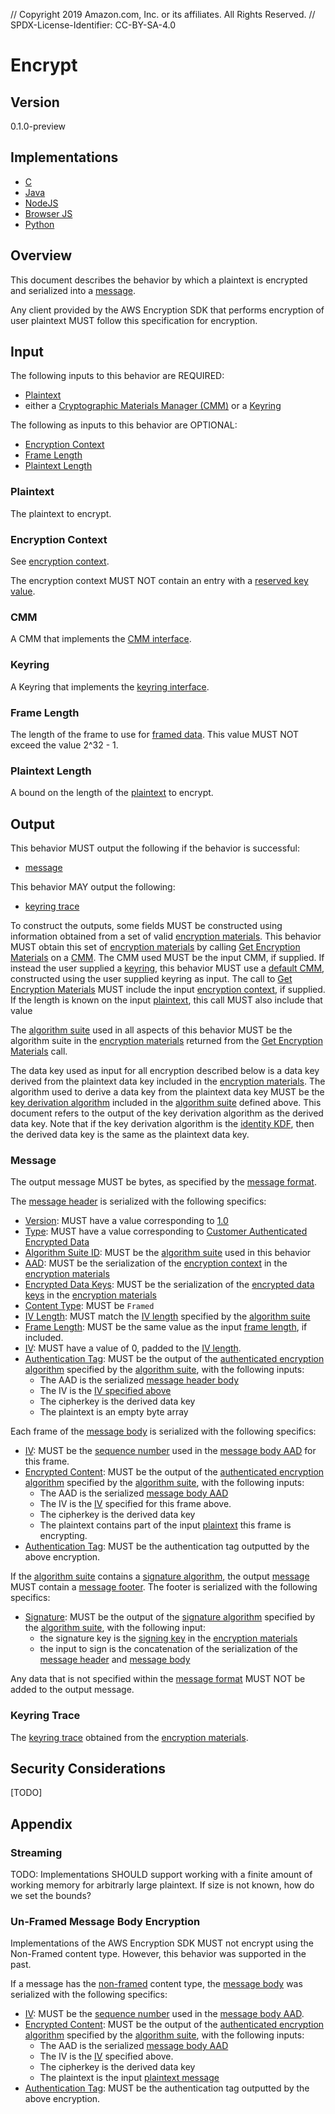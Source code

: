 // Copyright 2019 Amazon.com, Inc. or its affiliates. All Rights Reserved. // SPDX-License-Identifier: CC-BY-SA-4.0

# Encrypt

## Version

0.1.0-preview

## Implementations

- [C](https://github.com/aws/aws-encryption-sdk-c/blob/master/source/session_encrypt.c)
- [Java](https://github.com/aws/aws-encryption-sdk-java/blob/master/src/main/java/com/amazonaws/encryptionsdk/internal/EncryptionHandler.java)
- [NodeJS](https://github.com/awslabs/aws-encryption-sdk-javascript/blob/master/modules/encrypt-node/src/encrypt.ts)
- [Browser JS](https://github.com/awslabs/aws-encryption-sdk-javascript/blob/master/modules/encrypt-browser/src/encrypt.ts)
- [Python](https://github.com/aws/aws-encryption-sdk-python/blob/master/src/aws_encryption_sdk/streaming_client.py)

## Overview

This document describes the behavior by which a plaintext is encrypted and serialized into a [message](#message.md).

Any client provided by the AWS Encryption SDK that performs encryption of user plaintext MUST follow
this specification for encryption.

## Input

The following inputs to this behavior are REQUIRED:

- [Plaintext](#plaintext)
- either a [Cryptographic Materials Manager (CMM)](cmm-interface.md) or a [Keyring](#keyring-interface.md)

The following as inputs to this behavior are OPTIONAL:

- [Encryption Context](#encryption-context)
- [Frame Length](#frame-length)
- [Plaintext Length](#plaintext-length)

### Plaintext

The plaintext to encrypt.

### Encryption Context

See [encryption context](#structures.md#encryption-context).

The encryption context MUST NOT contain an entry with a [reserved key value](#data-structutes.md#encryption-context).

### CMM

A CMM that implements the [CMM interface](#cmm-interface.md).

### Keyring

A Keyring that implements the [keyring interface](#keyring-interface.md).

### Frame Length

The length of the frame to use for [framed data](#message-body.md).
This value MUST NOT exceed the value 2^32 - 1.

### Plaintext Length

A bound on the length of the [plaintext](#plaintext) to encrypt.

## Output

This behavior MUST output the following if the behavior is successful:

- [message](#message.md)

This behavior MAY output the following:

- [keyring trace](#structures.md#keyring-trace)

To construct the outputs, some fields MUST be constructed using information obtained
from a set of valid [encryption materials](#structures.md#encryption-materials).
This behavior MUST obtain this set of [encryption materials](#structures.md#encryption-materials)
by calling [Get Encryption Materials](#cmm-interface.md#get-encryption-materials) on a [CMM](#cmm-interface.md).
The CMM used MUST be the input CMM, if supplied.
If instead the user supplied a [keyring](#keyring-interface.md), this behavior MUST use a [default CMM](#default-cmm.md),
constructed using the user supplied keyring as input.
The call to [Get Encryption Materials](#cmm-interface.md#get-encryption-materials) MUST include the
input [encryption context](#encryption-context), if supplied.
If the length is known on the input [plaintext](#plaintext), this call MUST also include that value

The [algorithm suite](#algorithm-suites.md) used in all aspects of this behavior MUST be the algorithm suite in the
[encryption materials](#encryption-materials.md) returned from the [Get Encryption Materials](#cmm-interface#get-encryption-materials) call.

The data key used as input for all encryption described below is a data key derived from the plaintext data key
included in the [encryption materials](#data-strucutres.md#encryption-materials).
The algorithm used to derive a data key from the plaintext data key MUST be
the [key derivation algorithm](#algorithm-suites.md#key-derivation-algorithm) included in the
[algorithm suite](#algorithm-suites.md) defined above.
This document refers to the output of the key derivation algorithm as the derived data key.
Note that if the key derivation algorithm is the [identity KDF](#algorithm-suites.md#identity-kdf),
then the derived data key is the same as the plaintext data key.

### Message

The output message MUST be bytes, as specified by the [message format](#message.md).

The [message header](#message-header.md) is serialized with the following specifics:

- [Version](#message-header.md#version): MUST have a value corresponding to [1.0](#message-header.md#supported-versions)
- [Type](#message-header.md#type): MUST have a value corresponding to [Customer Authenticated Encrypted Data](#message.md#supported-types)
- [Algorithm Suite ID](#message-header.md#algorithm-suite-id): MUST be the [algorithm suite](#algorithm-suites.md)
  used in this behavior
- [AAD](#message-header.md#aad): MUST be the serialization of the [encryption context](#structures.md#encryption-context)
  in the [encryption materials](#structures.md#encryption-materials)
- [Encrypted Data Keys](#message-header.md#encrypted-data-key): MUST be the serialization of the
  [encrypted data keys](#structures.md#encrypted-data-keys) in the [encryption materials](#structures.md#encryption-materials)
- [Content Type](#message-header.md#content-type): MUST be `Framed`
- [IV Length](#message-header.md#iv-length): MUST match the [IV length](#algorithm-suites.md#iv-length)
  specified by the [algorithm suite](#algorithm-suites.md)
- [Frame Length](#message-header.md#frame-length): MUST be the same value as the input [frame length](#frame-length),
  if included.
- [IV](#message-header.md#iv): MUST have a value of 0, padded to the [IV length](#message-header.md#iv-length).
- [Authentication Tag](#message-header.md#authentication-tag): MUST be the output of the
  [authenticated encryption algorithm](#algorithm-suites.md#encryption-algorithm)
  specified by the [algorithm suite](#algorithm-suites.md), with the following inputs:
  - The AAD is the serialized [message header body](#message-header.md#header-body)
  - The IV is the [IV specified above](#message-header.md#iv)
  - The cipherkey is the derived data key
  - The plaintext is an empty byte array

Each frame of the [message body](#message-body.md) is serialized with the following specifics:

- [IV](#message-body.md#iv): MUST be the [sequence number](#message-body-aad.md#sequence-number)
  used in the [message body AAD](#message-body-aad.md) for this frame.
- [Encrypted Content](#message-body.md#encrypted-content): MUST be the output of the [authenticated encryption algorithm](#algorithm-suites.md#encryption-algorithm)
  specified by the [algorithm suite](#algorithm-suites.md), with the following inputs:
  - The AAD is the serialized [message body AAD](#message-body-aad.md)
  - The IV is the [IV](#message-body.md#iv) specified for this frame above.
  - The cipherkey is the derived data key
  - The plaintext contains part of the input [plaintext](#plaintext) this frame is encrypting.
- [Authentication Tag](#message-body.md#authentication-tag): MUST be the authentication tag outputted by the above encryption.

If the [algorithm suite](#algorithm-suites.md) contains a [signature algorithm](#algorithm-suites.md#signature-algorithm),
the output [message](#message.md) MUST contain a [message footer](#message-footer.md).
The footer is serialized with the following specifics:

- [Signature](#message-footer.md#signature): MUST be the output of the [signature algorithm](#algorithm-suites.md#signature-algorithm)
  specified by the [algorithm suite](#algorithm-suites.md), with the following input:
  - the signature key is the [signing key](#structures.md#signing-key) in the [encryption materials](#structures.md#encryption-materials)
  - the input to sign is the concatenation of the serialization of the [message header](#message-header) and [message body](#message-body)

Any data that is not specified within the [message format](#message.md) MUST NOT be added to the output message.

### Keyring Trace

The [keyring trace](#structures.md#keyring-trace) obtained from the [encryption materials](#data-structure.md#encryption-materials).

## Security Considerations

[TODO]

## Appendix

### Streaming

TODO: Implementations SHOULD support working with a finite amount of working memory for arbitrarly large plaintext.
If size is not known, how do we set the bounds?

### Un-Framed Message Body Encryption

Implementations of the AWS Encryption SDK MUST not encrypt using the Non-Framed content type.
However, this behavior was supported in the past.

If a message has the [non-framed](#message-body.md#non-framed-data) content type,
the [message body](#message-body.md) was serialized with the following specifics:

- [IV](#message-body.md#iv):  MUST be the [sequence number](#message-body-aad.md#sequence-number)
  used in the [message body AAD](#message-body-aad.md).
- [Encrypted Content](#message-body.md#encrypted-content): MUST be the output of the [authenticated encryption algorithm](#algorithm-suites.md#encryption-algorithm)
  specified by the [algorithm suite](#algorithm-suites.md), with the following inputs:
  - The AAD is the serialized [message body AAD](#message-body-aad.md)
  - The IV is the [IV](#message-body.md#iv) specified above.
  - The cipherkey is the derived data key
  - The plaintext is the input [plaintext message](#plaintext-message)
- [Authentication Tag](#message-body.md#authentication-tag): MUST be the authentication tag outputted by the above encryption.
